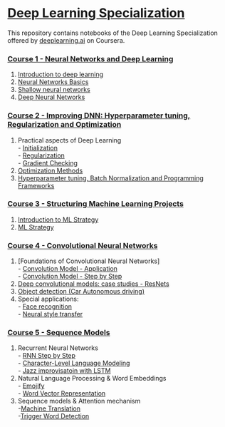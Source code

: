 # [Deep Learning Specialization](https://www.coursera.org/specializations/deep-learning)
This repository contains notebooks of the Deep Learning Specialization offered by [deeplearning.ai](deeplearning.ai) on Coursera.

### [Course 1 - Neural Networks and Deep Learning](https://www.coursera.org/learn/neural-networks-deep-learning?specialization=deep-learning)

1. [Introduction to deep learning](https://github.com/StephanePEILLET/Deep_Learning_Specialization/blob/main/Course%201%20-%20Neural%20Networks%20and%20Deep%20Learning/Logistic%20Regression%20with%20a%20Neural%20Network%20mindset.ipynb)
2. [Neural Networks Basics](https://github.com/StephanePEILLET/Deep_Learning_Specialization/blob/main/Course%201%20-%20Neural%20Networks%20and%20Deep%20Learning/Planar%20data%20classification%20with%20one%20hidden%20layer.ipynb)
3. [Shallow neural networks](https://github.com/StephanePEILLET/Deep_Learning_Specialization/blob/main/Course%201%20-%20Neural%20Networks%20and%20Deep%20Learning/Building%20your%20Deep%20Neural%20Network%20-%20Step%20by%20Step.ipynb)
4. [Deep Neural Networks](https://github.com/StephanePEILLET/Deep_Learning_Specialization/blob/main/Course%201%20-%20Neural%20Networks%20and%20Deep%20Learning/Deep%20Neural%20Network%20-%20Application.ipynb)

### [Course 2 - Improving DNN: Hyperparameter tuning, Regularization and Optimization](https://www.coursera.org/learn/deep-neural-network?specialization=deep-learning)

1. Practical aspects of Deep Learning    
         - [Initialization](https://github.com/StephanePEILLET/Deep_Learning_Specialization/blob/main/Course%202%20-%20Improving%20Deep%20Neural%20Networks%20Hyperparameter%20tuning%2C%20Regularization%20and%20Optimization/Initialization.ipynb)    
         - [Regularization](https://github.com/StephanePEILLET/Deep_Learning_Specialization/blob/main/Course%202%20-%20Improving%20Deep%20Neural%20Networks%20Hyperparameter%20tuning%2C%20Regularization%20and%20Optimization/Regularization.ipynb)    
         - [Gradient Checking](https://github.com/StephanePEILLET/Deep_Learning_Specialization/blob/main/Course%202%20-%20Improving%20Deep%20Neural%20Networks%20Hyperparameter%20tuning%2C%20Regularization%20and%20Optimization/Gradient%20Checking.ipynb)    
2. [Optimization Methods](https://github.com/StephanePEILLET/Deep_Learning_Specialization/blob/main/Course%202%20-%20Improving%20Deep%20Neural%20Networks%20Hyperparameter%20tuning%2C%20Regularization%20and%20Optimization/Optimization%20methods.ipynb)  
3. [Hyperparameter tuning, Batch Normalization and Programming Frameworks](https://github.com/StephanePEILLET/Deep_Learning_Specialization/blob/main/Course%202%20-%20Improving%20Deep%20Neural%20Networks%20Hyperparameter%20tuning%2C%20Regularization%20and%20Optimization/Tensorflow%20Tutorial.ipynb)

### [Course 3 - Structuring Machine Learning Projects](https://www.coursera.org/learn/machine-learning-projects?specialization=deep-learning)

1. [Introduction to ML Strategy](https://github.com/StephanePEILLET/Deep_Learning_Specialization/blob/main/Course%203%20-%20Structuring%20Machine%20Learning%20Projects/Quiz%201%20-%20Bird%20recognition%20in%20the%20city%20of%20Peacetopia%20(case%20study).md)
2. [ML Strategy](https://github.com/StephanePEILLET/Deep_Learning_Specialization/blob/main/Course%203%20-%20Structuring%20Machine%20Learning%20Projects/Quiz%202%20-%20Autonomous%20driving%20(case%20study).md)

 ### [Course 4 - Convolutional Neural Networks](https://www.coursera.org/learn/convolutional-neural-networks?specialization=deep-learning)

1. [Foundations of Convolutional Neural Networks]   
         - [Convolution Model - Application](https://github.com/StephanePEILLET/Deep_Learning_Specialization/blob/main/Course%204%20-%20Convolutional%20Neural%20Networks/1.%20Foundations%20of%20Convolutional%20Neural%20Networks/Convolution%20model%20-%20Application%20-%20v1.ipynb)    
         - [Convolution Model - Step by Step](https://github.com/StephanePEILLET/Deep_Learning_Specialization/blob/main/Course%204%20-%20Convolutional%20Neural%20Networks/1.%20Foundations%20of%20Convolutional%20Neural%20Networks/Convolution%20model%20-%20Step%20by%20Step%20-%20v2.ipynb)    
2. [Deep convolutional models: case studies - ResNets](https://github.com/StephanePEILLET/Deep_Learning_Specialization/blob/main/Course%204%20-%20Convolutional%20Neural%20Networks/2.%20Deep%20convolutional%20models%20case%20studies/ResNets/Residual%20Networks%20-%20v1.ipynb)    
3. [Object detection (Car Autonomous driving)](https://github.com/StephanePEILLET/Deep_Learning_Specialization/blob/main/Course%204%20-%20Convolutional%20Neural%20Networks/3.%20Object%20Detection/Car%20detection%20for%20Autonomous%20Driving/Autonomous%20driving%20application%20-%20Car%20detection%20-%20v1.ipynb)    
4. Special applications:   
         - [Face recognition](https://github.com/StephanePEILLET/Deep_Learning_Specialization/blob/main/Course%204%20-%20Convolutional%20Neural%20Networks/4.%20Special%20applications%20Face%20recognition%20%26%20Neural%20style%20transfer/Face%20Recognition/Face%20Recognition%20for%20the%20Happy%20House%20-%20v2.ipynb)    
         - [Neural style transfer](https://github.com/StephanePEILLET/Deep_Learning_Specialization/blob/main/Course%204%20-%20Convolutional%20Neural%20Networks/4.%20Special%20applications%20Face%20recognition%20%26%20Neural%20style%20transfer/Neural%20Style%20Transfer/Art%20Generation%20with%20Neural%20Style%20Transfer%20-%20v1.ipynb)    

### [Course 5 - Sequence Models](https://www.coursera.org/learn/nlp-sequence-models)
1. Recurrent Neural Networks  
         - [RNN Step by Step](https://github.com/StephanePEILLET/Deep_Learning_Specialization/tree/main/Course%205%20-%20Sequence%20Models/1.%20Recurrent%20Neural%20Networks/Building%20a%20Recurrent%20Neural%20Network%20-%20Step%20by%20Step)  
         - [Character-Level Language Modeling](https://github.com/StephanePEILLET/Deep_Learning_Specialization/tree/main/Course%205%20-%20Sequence%20Models/1.%20Recurrent%20Neural%20Networks/Dinosaur%20Island%20--%20Character-level%20language%20model)    
         - [Jazz improvisatoin with LSTM](https://github.com/StephanePEILLET/Deep_Learning_Specialization/tree/main/Course%205%20-%20Sequence%20Models/1.%20Recurrent%20Neural%20Networks/Jazz%20improvisation%20with%20LSTM)    
2. Natural Language Processing & Word Embeddings  
         - [Emojify](https://github.com/StephanePEILLET/Deep_Learning_Specialization/blob/main/Course%205%20-%20Sequence%20Models/2.%20Natural%20Language%20Processing%20%26%20Word%20Embeddings/Emojify/Emojify%20-%20v2.ipynb)    
         - [Word Vector Representation](https://github.com/StephanePEILLET/Deep_Learning_Specialization/tree/main/Course%205%20-%20Sequence%20Models/2.%20Natural%20Language%20Processing%20%26%20Word%20Embeddings/Word%20Vector%20Representation)    
3. Sequence models & Attention mechanism  
         -[Machine Translation](https://github.com/StephanePEILLET/Deep_Learning_Specialization/blob/main/Course%205%20-%20Sequence%20Models/3.%20Sequence%20models%20%26%20Attention%20mechanism/Machine%20Translation/Neural%20machine%20translation%20with%20attention%20-%20v2.ipynb)    
         -[Trigger Word Detection](https://github.com/StephanePEILLET/Deep_Learning_Specialization/blob/main/Course%205%20-%20Sequence%20Models/3.%20Sequence%20models%20%26%20Attention%20mechanism/Trigger%20word%20detection/Trigger%20word%20detection%20-%20v1.ipynb)    

